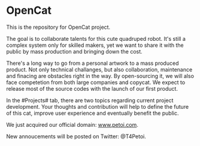 # OpenCat

This is the repository for OpenCat project. 

The goal is to collaborate talents for this cute quadruped robot. It's still a complex system only for skilled makers, yet we want to share it with the public by mass production and bringing down the cost. 

There's a long way to go from a personal artwork to a mass produced product. Not only technical challanges, but also collaboration, maintenance and finacing are obstacles right in the way. By open-sourcing it, we will also face competetion from both large companies and copycat. We expect to release most of the source codes with the launch of our first product. 

In the #Projects# tab, there are two topics regarding current project development. Your thoughts and contribution will help to define the future of this cat, improve user experience and eventually benefit the public. 

We just acquired our official domain: www.petoi.com. 

New annoucements will be posted on Twitter: @T4Petoi. 


